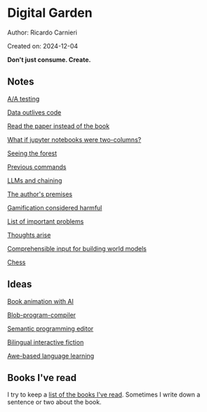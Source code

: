 # Digital Garden

Author: Ricardo Carnieri

Created on: 2024-12-04

**Don't just consume. Create.**

## Notes

[A/A testing](notes/2022-08-04_A_A_testing.md)

[Data outlives code](notes/2022-07-28_Data_outlives_code.md)

[Read the paper instead of the book](notes/2022-08-04.md)

[What if jupyter notebooks were two-columns?](notes/2022-08-05_two_column_notebooks.md)

[Seeing the forest](notes/2024-09-10_seeing_the_forest.md)

[Previous commands](notes/2024-05-04_previous_commands.md)

[LLMs and chaining](notes/2024-02-10_llms_and_chaining.md)

[The author's premises](notes/2024-10-26_the_authors_premises.md)

[Gamification considered harmful](notes/2023-05-30_gamification_considered_harmful.md)

[List of important problems](notes/important_problems.md)

[Thoughts arise](notes/2022-03-06_thoughts_arise.md)

[Comprehensible input for building world models](notes/2022-03-08_comprehensible_input_world_models.md)

[Chess](notes/2019-09-15_chess.md)

## Ideas

[Book animation with AI](notes/2017-01-18_Book_animation_with_AI.md)

[Blob-program-compiler](notes/2014_blob_program_compiler.md)

[Semantic programming editor](notes/2014_semantic_programming_editor.md)

[Bilingual interactive fiction](notes/2014_bilingual_interactive_fiction.md)

[Awe-based language learning](notes/2024-03-28_awe_language_learning.md)


## Books I've read

I try to keep a [list of the books I've read](notes/books_read.md). Sometimes I write down a sentence or two about the book.

